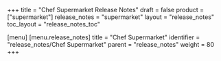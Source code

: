 +++
title = "Chef Supermarket Release Notes"
draft = false
product = ["supermarket"]
release_notes = "supermarket"
layout = "release_notes"
toc_layout = "release_notes_toc"

[menu]
  [menu.release_notes]
    title = "Chef Supermarket"
    identifier = "release_notes/Chef Supermarket"
    parent = "release_notes"
    weight = 80
+++
